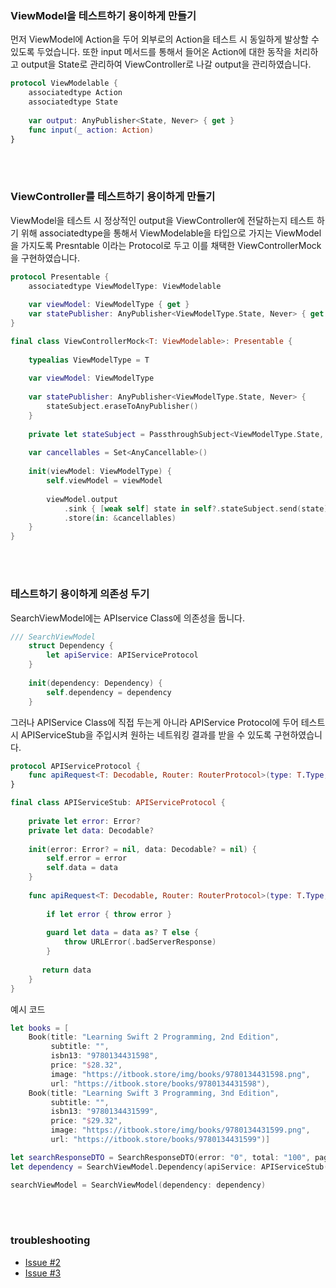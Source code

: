### ViewModel을 테스트하기 용이하게 만들기

먼저 ViewModel에 Action을 두어 외부로의 Action을 테스트 시 동일하게 발상할 수 있도록 두었습니다. 또한 input 메서드를 통해서 들어온 Action에 대한 동작을 처리하고 output을 State로 관리하여 ViewController로 나갈 output을 관리하였습니다.

```swift
protocol ViewModelable {
    associatedtype Action
    associatedtype State
    
    var output: AnyPublisher<State, Never> { get }
    func input(_ action: Action) 
}
```
<br><br>
### ViewController를 테스트하기 용이하게 만들기
ViewModel을 테스트 시 정상적인 output을 ViewController에 전달하는지 테스트 하기 위해 associatedtype을 통해서 ViewModelable을 타입으로 가지는 ViewModel을 가지도록 Presntable 이라는 Protocol로 두고 이를 채택한 ViewControllerMock을 구현하였습니다.

```swift
protocol Presentable {
    associatedtype ViewModelType: ViewModelable
    
    var viewModel: ViewModelType { get }
    var statePublisher: AnyPublisher<ViewModelType.State, Never> { get }
}
```
```swift
final class ViewControllerMock<T: ViewModelable>: Presentable {
    
    typealias ViewModelType = T
    
    var viewModel: ViewModelType
    
    var statePublisher: AnyPublisher<ViewModelType.State, Never> {
        stateSubject.eraseToAnyPublisher()
    }
    
    private let stateSubject = PassthroughSubject<ViewModelType.State, Never>()
    
    var cancellables = Set<AnyCancellable>()
    
    init(viewModel: ViewModelType) {
        self.viewModel = viewModel
        
        viewModel.output
            .sink { [weak self] state in self?.stateSubject.send(state) }
            .store(in: &cancellables)
    }
}
```
<br><br>
### 테스트하기 용이하게 의존성 두기
SearchViewModel에는 APIservice Class에 의존성을 둡니다. 
```swift
/// SearchViewModel
    struct Dependency {
        let apiService: APIServiceProtocol
    }
    
    init(dependency: Dependency) {
        self.dependency = dependency
    }
```
그러나 APIService Class에 직접 두는게 아니라 APIService Protocol에 두어 테스트 시 APIServiceStub을 주입시켜 원하는 네트워킹 결과를 받을 수 있도록 구현하였습니다.
```swift
protocol APIServiceProtocol {
    func apiRequest<T: Decodable, Router: RouterProtocol>(type: T.Type, router: Router) async throws -> T
}
```
```swift
final class APIServiceStub: APIServiceProtocol {
    
    private let error: Error?
    private let data: Decodable?
    
    init(error: Error? = nil, data: Decodable? = nil) {
        self.error = error
        self.data = data
    }
    
    func apiRequest<T: Decodable, Router: RouterProtocol>(type: T.Type, router: Router) async throws -> T {
        
        if let error { throw error }
        
        guard let data = data as? T else {
            throw URLError(.badServerResponse)
        }
        
       return data
    }
}
```
예시 코드
```swift
let books = [
    Book(title: "Learning Swift 2 Programming, 2nd Edition",
         subtitle: "",
         isbn13: "9780134431598",
         price: "$28.32",
         image: "https://itbook.store/img/books/9780134431598.png",
         url: "https://itbook.store/books/9780134431598"),
    Book(title: "Learning Swift 3 Programming, 3nd Edition",
         subtitle: "",
         isbn13: "9780134431599",
         price: "$29.32",
         image: "https://itbook.store/img/books/9780134431599.png",
         url: "https://itbook.store/books/9780134431599")]

let searchResponseDTO = SearchResponseDTO(error: "0", total: "100", page: "1", books: books)
let dependency = SearchViewModel.Dependency(apiService: APIServiceStub(error: nil, data: searchResponseDTO))

searchViewModel = SearchViewModel(dependency: dependency)
```
<br><br>
### troubleshooting
- [Issue #2](https://github.com/Yoon-hub/DaangnPay/issues/2)
- [Issue #3](https://github.com/Yoon-hub/DaangnPay/issues/3)